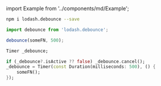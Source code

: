import Example from '../components/md/Example';

<Example reactnative>

```bash
npm i lodash.debounce --save
```

```js
import debounce from 'lodash.debounce';

debounce(someFN, 500);
```

</Example>

<Example flutter>

```dart
Timer _debounce;

if (_debounce?.isActive ?? false) _debounce.cancel();
_debounce = Timer(const Duration(milliseconds: 500), () {
    someFN();
});
```

</Example>
